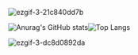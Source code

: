 ![ezgif-3-21c840dd7b](https://user-images.githubusercontent.com/88912978/211168451-5543b614-55d4-474e-bf29-0444e526f959.gif)


![Anurag's GitHub stats](https://github-readme-stats.vercel.app/api?username=karenlisboa&theme=aura&show_icons=true)![Top Langs](https://github-readme-stats.vercel.app/api/top-langs/?username=karenlisboa&theme=aura&show_icons=true)

![ezgif-3-dc8d0892da](https://user-images.githubusercontent.com/88912978/211168620-94a39194-b47f-4ed3-936b-9ed84d236422.gif)







